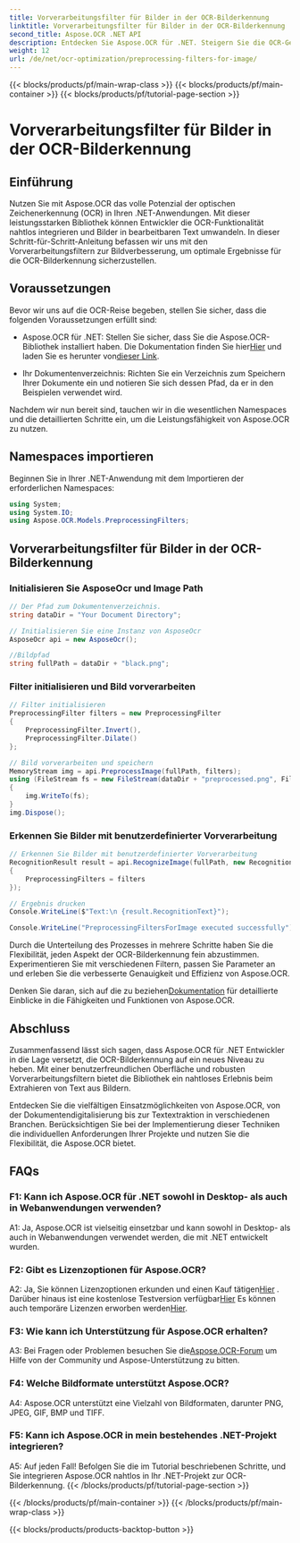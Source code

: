 ```yaml
---
title: Vorverarbeitungsfilter für Bilder in der OCR-Bilderkennung
linktitle: Vorverarbeitungsfilter für Bilder in der OCR-Bilderkennung
second_title: Aspose.OCR .NET API
description: Entdecken Sie Aspose.OCR für .NET. Steigern Sie die OCR-Genauigkeit mit Vorverarbeitungsfiltern. Jetzt herunterladen für eine nahtlose Integration.
weight: 12
url: /de/net/ocr-optimization/preprocessing-filters-for-image/
---
```


{{< blocks/products/pf/main-wrap-class >}}
{{< blocks/products/pf/main-container >}}
{{< blocks/products/pf/tutorial-page-section >}}

# Vorverarbeitungsfilter für Bilder in der OCR-Bilderkennung

## Einführung

Nutzen Sie mit Aspose.OCR das volle Potenzial der optischen Zeichenerkennung (OCR) in Ihren .NET-Anwendungen. Mit dieser leistungsstarken Bibliothek können Entwickler die OCR-Funktionalität nahtlos integrieren und Bilder in bearbeitbaren Text umwandeln. In dieser Schritt-für-Schritt-Anleitung befassen wir uns mit den Vorverarbeitungsfiltern zur Bildverbesserung, um optimale Ergebnisse für die OCR-Bilderkennung sicherzustellen.

## Voraussetzungen

Bevor wir uns auf die OCR-Reise begeben, stellen Sie sicher, dass die folgenden Voraussetzungen erfüllt sind:

-  Aspose.OCR für .NET: Stellen Sie sicher, dass Sie die Aspose.OCR-Bibliothek installiert haben. Die Dokumentation finden Sie hier[Hier](https://reference.aspose.com/ocr/net/) und laden Sie es herunter von[dieser Link](https://releases.aspose.com/ocr/net/).

- Ihr Dokumentenverzeichnis: Richten Sie ein Verzeichnis zum Speichern Ihrer Dokumente ein und notieren Sie sich dessen Pfad, da er in den Beispielen verwendet wird.

Nachdem wir nun bereit sind, tauchen wir in die wesentlichen Namespaces und die detaillierten Schritte ein, um die Leistungsfähigkeit von Aspose.OCR zu nutzen.

## Namespaces importieren

Beginnen Sie in Ihrer .NET-Anwendung mit dem Importieren der erforderlichen Namespaces:

```csharp
using System;
using System.IO;
using Aspose.OCR.Models.PreprocessingFilters;
```

## Vorverarbeitungsfilter für Bilder in der OCR-Bilderkennung

### Initialisieren Sie AsposeOcr und Image Path

```csharp
// Der Pfad zum Dokumentenverzeichnis.
string dataDir = "Your Document Directory";

// Initialisieren Sie eine Instanz von AsposeOcr
AsposeOcr api = new AsposeOcr();

//Bildpfad
string fullPath = dataDir + "black.png";
```

### Filter initialisieren und Bild vorverarbeiten

```csharp
// Filter initialisieren
PreprocessingFilter filters = new PreprocessingFilter
{
    PreprocessingFilter.Invert(),
    PreprocessingFilter.Dilate()
};

// Bild vorverarbeiten und speichern
MemoryStream img = api.PreprocessImage(fullPath, filters);
using (FileStream fs = new FileStream(dataDir + "preprocessed.png", FileMode.OpenOrCreate))
{
    img.WriteTo(fs);
}
img.Dispose();
```

### Erkennen Sie Bilder mit benutzerdefinierter Vorverarbeitung

```csharp
// Erkennen Sie Bilder mit benutzerdefinierter Vorverarbeitung
RecognitionResult result = api.RecognizeImage(fullPath, new RecognitionSettings
{
    PreprocessingFilters = filters
});

// Ergebnis drucken
Console.WriteLine($"Text:\n {result.RecognitionText}");

Console.WriteLine("PreprocessingFiltersForImage executed successfully");
```

Durch die Unterteilung des Prozesses in mehrere Schritte haben Sie die Flexibilität, jeden Aspekt der OCR-Bilderkennung fein abzustimmen. Experimentieren Sie mit verschiedenen Filtern, passen Sie Parameter an und erleben Sie die verbesserte Genauigkeit und Effizienz von Aspose.OCR.

 Denken Sie daran, sich auf die zu beziehen[Dokumentation](https://reference.aspose.com/ocr/net/) für detaillierte Einblicke in die Fähigkeiten und Funktionen von Aspose.OCR.

## Abschluss

Zusammenfassend lässt sich sagen, dass Aspose.OCR für .NET Entwickler in die Lage versetzt, die OCR-Bilderkennung auf ein neues Niveau zu heben. Mit einer benutzerfreundlichen Oberfläche und robusten Vorverarbeitungsfiltern bietet die Bibliothek ein nahtloses Erlebnis beim Extrahieren von Text aus Bildern.

Entdecken Sie die vielfältigen Einsatzmöglichkeiten von Aspose.OCR, von der Dokumentendigitalisierung bis zur Textextraktion in verschiedenen Branchen. Berücksichtigen Sie bei der Implementierung dieser Techniken die individuellen Anforderungen Ihrer Projekte und nutzen Sie die Flexibilität, die Aspose.OCR bietet.


## FAQs

### F1: Kann ich Aspose.OCR für .NET sowohl in Desktop- als auch in Webanwendungen verwenden?

A1: Ja, Aspose.OCR ist vielseitig einsetzbar und kann sowohl in Desktop- als auch in Webanwendungen verwendet werden, die mit .NET entwickelt wurden.

### F2: Gibt es Lizenzoptionen für Aspose.OCR?

 A2: Ja, Sie können Lizenzoptionen erkunden und einen Kauf tätigen[Hier](https://purchase.aspose.com/buy) . Darüber hinaus ist eine kostenlose Testversion verfügbar[Hier](https://releases.aspose.com/) Es können auch temporäre Lizenzen erworben werden[Hier](https://purchase.aspose.com/temporary-license/).

### F3: Wie kann ich Unterstützung für Aspose.OCR erhalten?

A3: Bei Fragen oder Problemen besuchen Sie die[Aspose.OCR-Forum](https://forum.aspose.com/c/ocr/16) um Hilfe von der Community und Aspose-Unterstützung zu bitten.

### F4: Welche Bildformate unterstützt Aspose.OCR?

A4: Aspose.OCR unterstützt eine Vielzahl von Bildformaten, darunter PNG, JPEG, GIF, BMP und TIFF.

### F5: Kann ich Aspose.OCR in mein bestehendes .NET-Projekt integrieren?

A5: Auf jeden Fall! Befolgen Sie die im Tutorial beschriebenen Schritte, und Sie integrieren Aspose.OCR nahtlos in Ihr .NET-Projekt zur OCR-Bilderkennung.
{{< /blocks/products/pf/tutorial-page-section >}}

{{< /blocks/products/pf/main-container >}}
{{< /blocks/products/pf/main-wrap-class >}}

{{< blocks/products/products-backtop-button >}}
